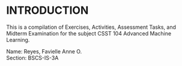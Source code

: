 # INTRODUCTION
This is a compilation of Exercises, Activities, Assessment Tasks, and Midterm Examination for the subject CSST 104 Advanced Machine Learning.

Name: Reyes, Favielle Anne O. <br>
Section: BSCS-IS-3A
